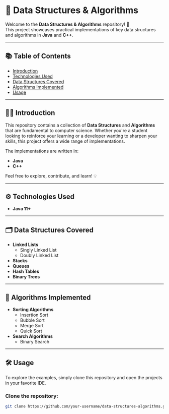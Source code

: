 # 🚀 Data Structures & Algorithms

Welcome to the **Data Structures & Algorithms** repository! 🌟  
This project showcases practical implementations of key data structures and algorithms in **Java** and **C++**.

---

## 📚 Table of Contents

- [Introduction](#introduction)
- [Technologies Used](#technologies-used)
- [Data Structures Covered](#data-structures-covered)
- [Algorithms Implemented](#algorithms-implemented)
- [Usage](#usage)

---

## 🧑‍💻 Introduction

This repository contains a collection of **Data Structures** and **Algorithms** that are fundamental to computer science. Whether you're a student looking to reinforce your learning or a developer wanting to sharpen your skills, this project offers a wide range of implementations.

The implementations are written in:
- **Java**
- **C++**

Feel free to explore, contribute, and learn! 💡

---

## ⚙️ Technologies Used

- **Java 11+**


---

## 🗂️ Data Structures Covered

- **Linked Lists**
  - Singly Linked List
  - Doubly Linked List
- **Stacks**
- **Queues**
- **Hash Tables**
- **Binary Trees**

---

## 🧮 Algorithms Implemented

- **Sorting Algorithms**
  - Insertion Sort
  - Bubble Sort
  - Merge Sort
  - Quick Sort
- **Search Algorithms**
  - Binary Search

---

## 🛠️ Usage

To explore the examples, simply clone this repository and open the projects in your favorite IDE.

### Clone the repository:
```bash
git clone https://github.com/your-username/data-structures-algorithms.git
